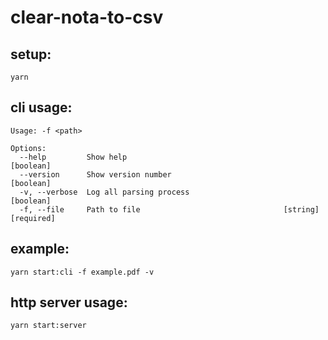 # clear-nota-to-csv

## setup:

```
yarn
```

## cli usage:

```
Usage: -f <path>

Options:
  --help         Show help                                             [boolean]
  --version      Show version number                                   [boolean]
  -v, --verbose  Log all parsing process                               [boolean]
  -f, --file     Path to file                                [string] [required]
```

## example:

```yarn start:cli -f example.pdf -v```


## http server usage:

```yarn start:server```
